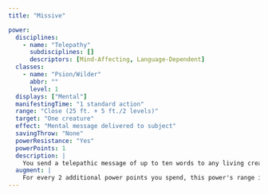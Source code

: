 ```yaml
---
title: "Missive"

power:
  disciplines:
    - name: "Telepathy"
      subdisciplines: []
      descriptors: [Mind-Affecting, Language-Dependent]
  classes:
    - name: "Psion/Wilder"
      abbr: ""
      level: 1
  displays: ["Mental"]
  manifestingTime: "1 standard action"
  range: "Close (25 ft. + 5 ft./2 levels)"
  target: "One creature"
  effect: "Mental message delivered to subject"
  savingThrow: "None"
  powerResistance: "Yes"
  powerPoints: 1
  description: |
    You send a telepathic message of up to ten words to any living creature within range. Missive is strictly a one-way exchange from you to the subject. If you do not share a common language, the subject "hears" meaningless mental syllables.
  augment: |
    For every 2 additional power points you spend, this power's range increases by 5 feet.
---
```

